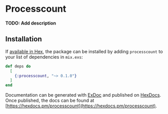 # Processcount

**TODO: Add description**

## Installation

If [available in Hex](https://hex.pm/docs/publish), the package can be installed
by adding `processcount` to your list of dependencies in `mix.exs`:

```elixir
def deps do
  [
    {:processcount, "~> 0.1.0"}
  ]
end
```

Documentation can be generated with [ExDoc](https://github.com/elixir-lang/ex_doc)
and published on [HexDocs](https://hexdocs.pm). Once published, the docs can
be found at [https://hexdocs.pm/processcount](https://hexdocs.pm/processcount).

